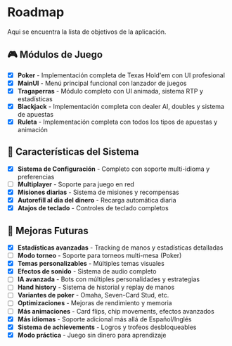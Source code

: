 # Roadmap

Aqui se encuentra la lista de objetivos de la aplicación.

## 🎮 Módulos de Juego

* [x] **Poker** - Implementación completa de Texas Hold'em con UI profesional
* [x] **MainUI** - Menú principal funcional con lanzador de juegos
* [x] **Tragaperras** - Módulo completo con UI animada, sistema RTP y estadísticas
* [x] **Blackjack** - Implementación completa con dealer AI, doubles y sistema de apuestas
* [x] **Ruleta** - Implementación completa con todos los tipos de apuestas y animación

## 🎯 Características del Sistema

* [x] **Sistema de Configuración** - Completo con soporte multi-idioma y preferencias
* [ ] **Multiplayer** - Soporte para juego en red
* [x] **Misiones diarias** - Sistema de misiones y recompensas
* [x] **Autorefill al dia del dinero** - Recarga automática diaria
* [x] **Atajos de teclado** - Controles de teclado completos

## 🚀 Mejoras Futuras

* [x] **Estadísticas avanzadas** - Tracking de manos y estadísticas detalladas
* [ ] **Modo torneo** - Soporte para torneos multi-mesa (Poker)
* [x] **Temas personalizables** - Múltiples temas visuales
* [x] **Efectos de sonido** - Sistema de audio completo
* [ ] **IA avanzada** - Bots con múltiples personalidades y estrategias
* [ ] **Hand history** - Sistema de historial y replay de manos
* [ ] **Variantes de poker** - Omaha, Seven-Card Stud, etc.
* [ ] **Optimizaciones** - Mejoras de rendimiento y memoria
* [ ] **Más animaciones** - Card flips, chip movements, efectos avanzados
* [x] **Más idiomas** - Soporte adicional más allá de Español/Inglés
* [x] **Sistema de achievements** - Logros y trofeos desbloqueables
* [x] **Modo práctica** - Juego sin dinero para aprendizaje
